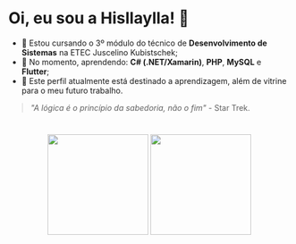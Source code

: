 # Oi, eu sou a Hisllaylla!  🖖
* 📍 Estou cursando o 3º módulo do técnico de **Desenvolvimento de Sistemas** na ETEC Juscelino Kubistschek;
* 📍 No momento, aprendendo: **C# (.NET/Xamarin)**, **PHP**, **MySQL** e **Flutter**;
* 📍 Este perfil atualmente está destinado a aprendizagem, além de vitrine para o meu futuro trabalho.
>_"A lógica é o princípio da sabedoria, não o fim"_ - Star Trek.
#
<div>
  <p align="center">
    <a heref="https://github.com/Hisllaylla">
    <img height="180em" src="https://github-readme-stats.vercel.app/api?username=Hisllaylla&show_icons=true&theme=jolly&include_all_commits=true&count_private=true"/>
    <img height="180em" src="https://github-readme-stats.vercel.app/api/top-langs/?username=Hisllaylla&layout=compact&langs_count=16&theme=jolly"/>
  </p>
</div>  

